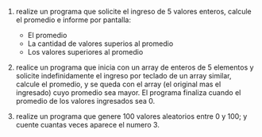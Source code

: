 1) realize un programa que solicite el ingreso de 5 valores enteros, calcule el promedio e informe por pantalla:
   -   El promedio
   -   La cantidad de valores superios al promedio
   -   Los valores superiores al promedio

2) realice un programa que inicia con un array de enteros de 5 elementos y solicite indefinidamente el ingreso por teclado de un array similar, calcule el promedio, y se queda con el array (el original mas el ingresado) cuyo promedio sea mayor. El programa finaliza cuando el promedio de los valores ingresados sea 0.

3) realize un programa que genere 100 valores aleatorios entre 0 y 100; y cuente cuantas veces aparece el numero 3.

